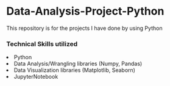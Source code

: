 # Data-Analysis-Project-Python
This repository is for the projects I have done by using Python
<h3>Technical Skills utilized</h3>
<li> Python </li>
<li> Data Analysis/Wrangling libraries (Numpy, Pandas) </li>
<li>Data Visualization libraries (Matplotlib, Seaborn)</li>
<li>JupyterNotebook</li>
